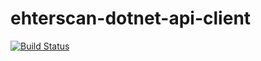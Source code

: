 # ehterscan-dotnet-api-client

[![Build Status](https://dev.azure.com/Codengine-Github/ehterscan-dotnet-api-client/_apis/build/status/QuentinJaillet.ehterscan-dotnet-api-client?branchName=master)](https://dev.azure.com/Codengine-Github/ehterscan-dotnet-api-client/_build/latest?definitionId=1&branchName=master)
